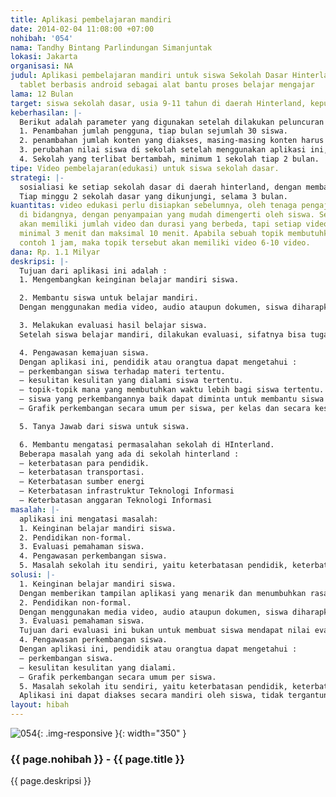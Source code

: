 ```yaml
---
title: Aplikasi pembelajaran mandiri
date: 2014-02-04 11:08:00 +07:00
nohibah: '054'
nama: Tandhy Bintang Parlindungan Simanjuntak
lokasi: Jakarta
organisasi: NA
judul: Aplikasi pembelajaran mandiri untuk siswa Sekolah Dasar Hinterland menggunakan
  tablet berbasis android sebagai alat bantu proses belajar mengajar
lama: 12 Bulan
target: siswa sekolah dasar, usia 9-11 tahun di daerah Hinterland, kepulauan Riau
keberhasilan: |-
  Berikut adalah parameter yang digunakan setelah dilakukan peluncuran perdana :
  1. Penambahan jumlah pengguna, tiap bulan sejumlah 30 siswa.
  2. penambahan jumlah konten yang diakses, masing-masing konten harus diakses minimum sejumlah pengguna, tiap bulan tiap materi diakses sejumlah pengguna.
  3. perubahan nilai siswa di sekolah setelah menggunakan aplikasi ini, setelah ujian tengah semester atau ujian akhir.
  4. Sekolah yang terlibat bertambah, minimum 1 sekolah tiap 2 bulan.
tipe: Video pembelajaran(edukasi) untuk siswa sekolah dasar.
strategi: |-
  sosialiasi ke setiap sekolah dasar di daerah hinterland, dengan membawa tablet dan aplikasi yang siap digunakan.
  Tiap minggu 2 sekolah dasar yang dikunjungi, selama 3 bulan.
kuantitas: video edukasi perlu disiapkan sebelumnya, oleh tenaga pengajar yang profesional
  di bidangnya, dengan penyampaian yang mudah dimengerti oleh siswa. Setiap topik
  akan memiliki jumlah video dan durasi yang berbeda, tapi setiap video akan berdurasi
  minimal 3 menit dan maksimal 10 menit. Apabila sebuah topik membutuhkan waktu, sebagai
  contoh 1 jam, maka topik tersebut akan memiliki video 6-10 video.
dana: Rp. 1.1 Milyar
deskripsi: |-
  Tujuan dari aplikasi ini adalah :
  1. Mengembangkan keinginan belajar mandiri siswa.

  2. Membantu siswa untuk belajar mandiri.
  Dengan menggunakan media video, audio ataupun dokumen, siswa diharapkan dapat belajar sendiri, dengan dipandu oleh pendidik.

  3. Melakukan evaluasi hasil belajar siswa.
  Setelah siswa belajar mandiri, dilakukan evaluasi, sifatnya bisa tugas, kuis ataupun ujian, yang tujuannya untuk mengukur tingkat pemahaman siswa. Tujuan dari evaluasi ini bukan untuk membuat siswa mendapat nilai evaluasi tinggi tetapi lebih kepada substansinya, apakah siswa tersebut mengerti atau tidak materinya.

  4. Pengawasan kemajuan siswa.
  Dengan aplikasi ini, pendidik atau orangtua dapat mengetahui :
  – perkembangan siswa terhadap materi tertentu.
  – kesulitan kesulitan yang dialami siswa tertentu.
  – topik-topik mana yang membutuhkan waktu lebih bagi siswa tertentu.
  – siswa yang perkembangannya baik dapat diminta untuk membantu siswa lain yang mengalami kesulitan.
  – Grafik perkembangan secara umum per siswa, per kelas dan secara keseluruhan.

  5. Tanya Jawab dari siswa untuk siswa.

  6. Membantu mengatasi permasalahan sekolah di HInterland.
  Beberapa masalah yang ada di sekolah hinterland :
  – keterbatasan para pendidik.
  – keterbatasan transportasi.
  – Keterbatasan sumber energi
  – Keterbatasan infrastruktur Teknologi Informasi
  – Keterbatasan anggaran Teknologi Informasi
masalah: |-
  aplikasi ini mengatasi masalah:
  1. Keinginan belajar mandiri siswa.
  2. Pendidikan non-formal.
  3. Evaluasi pemahaman siswa.
  4. Pengawasan perkembangan siswa.
  5. Masalah sekolah itu sendiri, yaitu keterbatasan pendidik, keterbatasan transportasi, keterbatasan sumber energi, keterbatasan infrastruktur Teknologi Informasi,eterbatasan anggaran Teknologi Informasi.
solusi: |-
  1. Keinginan belajar mandiri siswa.
  Dengan memberikan tampilan aplikasi yang menarik dan menumbuhkan rasa ingin tahu siswa terhadap pendidikan.
  2. Pendidikan non-formal.
  Dengan menggunakan media video, audio ataupun dokumen, siswa diharapkan dapat belajar sendiri, tentu saja dengan dipandu oleh pendidik.
  3. Evaluasi pemahaman siswa.
  Tujuan dari evaluasi ini bukan untuk membuat siswa mendapat nilai evaluasi tinggi tetapi lebih kepada substansinya, apakah siswa tersebut mengerti atau tidak materinya.
  4. Pengawasan perkembangan siswa.
  Dengan aplikasi ini, pendidik atau orangtua dapat mengetahui :
  – perkembangan siswa.
  – kesulitan kesulitan yang dialami.
  – Grafik perkembangan secara umum per siswa.
  5. Masalah sekolah itu sendiri, yaitu keterbatasan pendidik, keterbatasan transportasi, keterbatasan sumber energi, keterbatasan infrastruktur Teknologi Informasi,eterbatasan anggaran Teknologi Informasi.
  Aplikasi ini dapat diakses secara mandiri oleh siswa, tidak tergantung waktu dan tempat.
layout: hibah
---
```


![054](/static/img/hibahcms/054.png){: .img-responsive }{: width="350" }

### {{ page.nohibah }} - {{ page.title }}

{{ page.deskripsi }}
